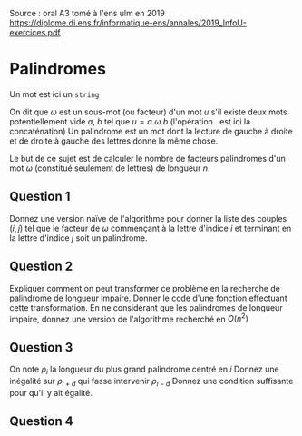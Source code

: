 
Source : oral A3 tomé à l'ens ulm en 2019 https://diplome.di.ens.fr/informatique-ens/annales/2019_InfoU-exercices.pdf

# Palindromes
Un mot est ici un `string`

On dit que $\omega$ est un sous-mot (ou facteur) d'un mot $u$ s'il existe deux mots potentiellement vide $a$, $b$ tel que $u=a.\omega.b$ (l'opération $.$ est ici la concaténation)
Un palindrome est un mot dont la lecture de gauche à droite et de droite à gauche des lettres donne la même chose.

Le but de ce sujet est de calculer le nombre de facteurs palindromes d'un mot $\omega$ (constitué seulement de lettres) de longueur $n$.
## Question 1

Donnez une version naïve de l'algorithme pour donner la liste des couples $(i,j)$ tel que le facteur de $\omega$ commençant à la lettre d'indice $i$ et terminant en la lettre d'indice $j$ soit un palindrome. 

## Question 2
Expliquer comment on peut transformer ce problème en la recherche de palindrome de longueur impaire. Donner le code d'une fonction effectuant cette transformation.
En ne considérant que les palindromes de longueur impaire, donnez une version de l'algorithme recherché en $O(n^2)$ 

## Question 3
On note $\rho_i$ la longueur du plus grand palindrome centré en $i$
Donnez une inégalité sur $\rho_{i+d}$ qui fasse intervenir $\rho_{i-d}$
Donnez une condition suffisante pour qu'il y ait égalité.

## Question 4

<!--stackedit_data:
eyJoaXN0b3J5IjpbLTIxMDMzMzcyNDMsMTA4MjQxMTUwNl19
-->